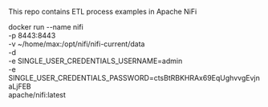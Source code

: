 This repo contains ETL process examples in Apache NiFi



docker run --name nifi \
  -p 8443:8443 \
  -v ~/home/max:/opt/nifi/nifi-current/data \
  -d \
  -e SINGLE_USER_CREDENTIALS_USERNAME=admin \
  -e SINGLE_USER_CREDENTIALS_PASSWORD=ctsBtRBKHRAx69EqUghvvgEvjnaLjFEB \
  apache/nifi:latest
